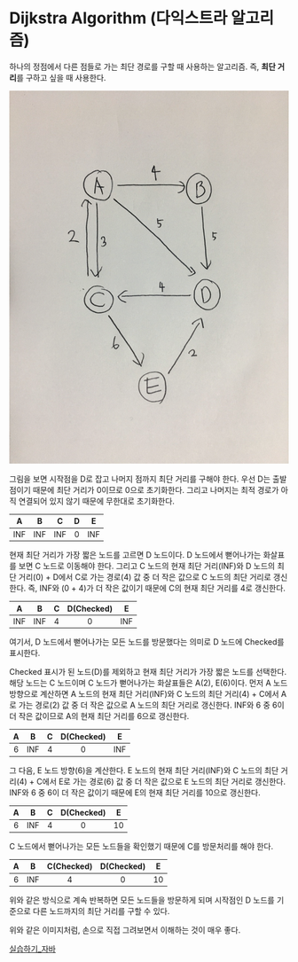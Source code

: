 # Dijkstra Algorithm (다익스트라 알고리즘)
하나의 정점에서 다른 점들로 가는 최단 경로를 구할 때 사용하는 알고리즘. 즉, <b>최단 거리</b>를 구하고 싶을 때 사용한다.   

![Dijkstra](../Image/Dijkstra.png)

그림을 보면 시작점을 D로 잡고 나머지 점까지 최단 거리를 구해야 한다. 우선 D는 출발점이기 때문에 최단 거리가 0이므로 0으로 초기화한다. 그리고 나머지는 최적 경로가 아직 연결되어 있지 않기 때문에 무한대로 초기화한다.   

|A|B|C|D|E|
|:---:|:---:|:---:|:---:|:---:|
|INF|INF|INF|0|INF|

현재 최단 거리가 가장 짧은 노드를 고르면 D 노드이다. D 노드에서 뻗어나가는 화살표를 보면 C 노드로 이동해야 한다. 그리고 C 노드의 현재 최단 거리(INF)와 D 노드의 최단 거리(0) + D에서 C로 가는 경로(4) 값 중 더 작은 값으로 C 노드의 최단 거리로 갱신한다. 즉, INF와 (0 + 4)가 더 작은 값이기 때문에 C의 현재 최단 거리를 4로 갱신한다.   

|A|B|C|D(Checked)|E|
|:---:|:---:|:---:|:---:|:---:|
|INF|INF|4|0|INF|

여기서, D 노드에서 뻗어나가는 모든 노드를 방문했다는 의미로 D 노드에 Checked를 표시한다.   

Checked 표시가 된 노드(D)를 제외하고 현재 최단 거리가 가장 짧은 노드를 선택한다. 해당 노드는 C 노드이며 C 노드가 뻗어나가는 화살표들은 A(2), E(6)이다. 먼저 A 노드 방향으로 계산하면 A 노드의 현재 최단 거리(INF)와 C 노드의 최단 거리(4) + C에서 A로 가는 경로(2) 값 중 더 작은 값으로 A 노드의 최단 거리로 갱신한다. INF와 6 중 6이 더 작은 값이므로 A의 현재 최단 거리를 6으로 갱신한다.   

|A|B|C|D(Checked)|E|
|:---:|:---:|:---:|:---:|:---:|
|6|INF|4|0|INF|

그 다음, E 노드 방향(6)을 계산한다. E 노드의 현재 최단 거리(INF)와 C 노드의 최단 거리(4) + C에서 E로 가는 경로(6) 값 중 더 작은 값으로 E 노드의 최단 거리로 갱신한다. INF와 6 중 6이 더 작은 값이기 때문에 E의 현재 최단 거리를 10으로 갱신한다.   

|A|B|C|D(Checked)|E|
|:---:|:---:|:---:|:---:|:---:|
|6|INF|4|0|10|

C 노드에서 뻗어나가는 모든 노드들을 확인했기 때문에 C를 방문처리를 해야 한다.   

|A|B|C(Checked)|D(Checked)|E|
|:---:|:---:|:---:|:---:|:---:|
|6|INF|4|0|10|

위와 같은 방식으로 계속 반복하면 모든 노드들을 방문하게 되며 시작점인 D 노드를 기준으로 다른 노드까지의 최단 거리를 구할 수 있다.   

위와 같은 이미지처럼, 손으로 직접 그려보면서 이해하는 것이 매우 좋다.   

[실습하기_자바](https://github.com/Hschan2/Algorithm-Study/blob/master/AlgorithmPractice/Dijkstra%20Algorithm.java)